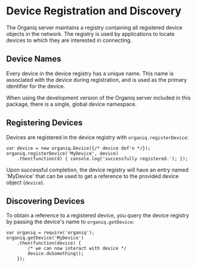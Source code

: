 # Device Registration and Discovery

The Organiq server maintains a registry containing all registered device objects in the network. The registry is used by applications to locate devices to which they are interested in connecting.

## Device Names

Every device in the device registry has a unique name. This name is associated with the device during registration, and is used as the primary identifier for the device.

When using the development version of the Organiq server included in this package, there is a single, global device namespace. 

## Registering Devices

Devices are registered in the device registry with `organiq.registerDevice`:
    
    var device = new organiq.Device({/* device def'n */});
    organiq.registerDevice('MyDevice', device)
        .then(function(d) { console.log('successfully registered.'); });

Upon successful completion, the device registry will have an entry named 'MyDevice' that can be used to get a reference to the provided device object
(`device`).

## Discovering Devices

To obtain a reference to a registered device, you query the device registry by passing the device's name to `organiq.getDevice`:

    var organiq = require('organiq');
    organiq.getDevice('MyDevice')
        .then(function(device) {
            /* we can now interact with device */
            device.doSomething();
        });
